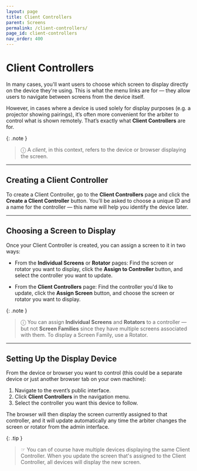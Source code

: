 ```yaml
---
layout: page
title: Client Controllers
parent: Screens
permalink: /client-controllers/
page_id: client-controllers
nav_order: 400
---
```


# Client Controllers

In many cases, you'll want users to choose which screen to display directly on the device they're using.
This is what the menu links are for — they allow users to navigate between screens from the device itself.

However, in cases where a device is used solely for display purposes (e.g. a projector showing pairings), it’s often more convenient for the arbiter to control what is shown remotely.
That’s exactly what **Client Controllers** are for.

{: .note }
> ⓘ A _client_, in this context, refers to the device or browser displaying the screen.

---

## Creating a Client Controller

To create a Client Controller, go to the **Client Controllers** page and click the **Create a Client Controller** button.
You’ll be asked to choose a unique ID and a name for the controller — this name will help you identify the device later.

---

## Choosing a Screen to Display

Once your Client Controller is created, you can assign a screen to it in two ways:

- From the **Individual Screens** or **Rotator** pages:
  Find the screen or rotator you want to display, click the **Assign to Controller** button, and select the controller you want to update.

- From the **Client Controllers** page:
  Find the controller you'd like to update, click the **Assign Screen** button, and choose the screen or rotator you want to display.

{: .note }
> ⓘ You can assign **Individual Screens** and **Rotators** to a controller — but not **Screen Families** since they have multiple screens associated with them.
> To display a Screen Family, use a Rotator.

---

## Setting Up the Display Device

From the device or browser you want to control (this could be a separate device or just another browser tab on your own machine):

1. Navigate to the event’s public interface.
2. Click **Client Controllers** in the navigation menu.
3. Select the controller you want this device to follow.

The browser will then display the screen currently assigned to that controller, and it will update automatically any time the arbiter changes the screen or rotator from the admin interface.

{: .tip }
> ☞ You can of course have multiple devices displaying the same Client Controller.  When you update the screen that's assigned to the Client Controller, all devices will display the new screen.
